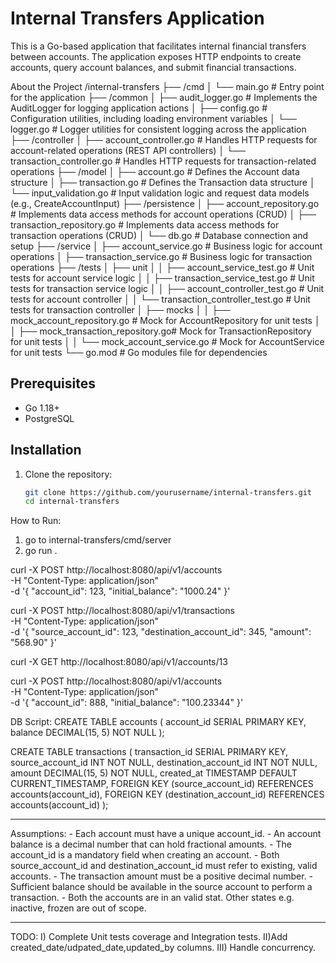# Internal Transfers Application

This is a Go-based application that facilitates internal financial transfers between accounts. The application exposes HTTP endpoints to create accounts, query account balances, and submit financial transactions.

About the Project
/internal-transfers
├── /cmd
│   └── main.go                             # Entry point for the application
├── /common
│   ├── audit_logger.go                    # Implements the AuditLogger for logging application actions
│   ├── config.go                          # Configuration utilities, including loading environment variables
│   └── logger.go                          # Logger utilities for consistent logging across the application
├── /controller
│   ├── account_controller.go              # Handles HTTP requests for account-related operations (REST API controllers)
│   └── transaction_controller.go          # Handles HTTP requests for transaction-related operations
├── /model
│   ├── account.go                         # Defines the Account data structure
│   ├── transaction.go                     # Defines the Transaction data structure
│   └── input_validation.go                # Input validation logic and request data models (e.g., CreateAccountInput)
├── /persistence
│   ├── account_repository.go              # Implements data access methods for account operations (CRUD)
│   ├── transaction_repository.go          # Implements data access methods for transaction operations (CRUD)
│   └── db.go                              # Database connection and setup
├── /service
│   ├── account_service.go                 # Business logic for account operations
│   ├── transaction_service.go             # Business logic for transaction operations
├── /tests
│   ├── unit
│   │   ├── account_service_test.go        # Unit tests for account service logic
│   │   ├── transaction_service_test.go    # Unit tests for transaction service logic
│   │   ├── account_controller_test.go     # Unit tests for account controller
│   │   └── transaction_controller_test.go # Unit tests for transaction controller
│   ├── mocks
│   │   ├── mock_account_repository.go    # Mock for AccountRepository for unit tests
│   │   ├── mock_transaction_repository.go# Mock for TransactionRepository for unit tests
│   │   └── mock_account_service.go       # Mock for AccountService for unit tests
└── go.mod                                 # Go modules file for dependencies



## Prerequisites

- Go 1.18+
- PostgreSQL

## Installation

1. Clone the repository:
   ```bash
   git clone https://github.com/yourusername/internal-transfers.git
   cd internal-transfers
How to Run:
1. go to internal-transfers/cmd/server
2. go run .


curl -X POST http://localhost:8080/api/v1/accounts \
-H "Content-Type: application/json" \
-d '{
  "account_id": 123,
  "initial_balance": "1000.24"
}'


curl -X POST http://localhost:8080/api/v1/transactions \
-H "Content-Type: application/json" \
-d '{
  "source_account_id": 123,
  "destination_account_id": 345,
  "amount": "568.90"
}'


curl -X GET http://localhost:8080/api/v1/accounts/13


curl -X POST http://localhost:8080/api/v1/accounts \
-H "Content-Type: application/json" \
-d '{
  "account_id": 888,
  "initial_balance": "100.23344"
}'


DB Script:
CREATE TABLE accounts (
    account_id SERIAL PRIMARY KEY,
    balance DECIMAL(15, 5) NOT NULL
);


CREATE TABLE transactions (
    transaction_id SERIAL PRIMARY KEY,
    source_account_id INT NOT NULL,
    destination_account_id INT NOT NULL,
    amount DECIMAL(15, 5) NOT NULL,
    created_at TIMESTAMP DEFAULT CURRENT_TIMESTAMP,
    FOREIGN KEY (source_account_id) REFERENCES accounts(account_id),
    FOREIGN KEY (destination_account_id) REFERENCES accounts(account_id)
);

*****
   Assumptions:
    - Each account must have a unique account_id.
    - An account balance is a decimal number that can hold fractional amounts.
    - The account_id is a mandatory field when creating an account.
    - Both source_account_id and destination_account_id must refer to existing, valid accounts.
    - The transaction amount must be a positive decimal number.
    - Sufficient balance should be available in the source account to perform a transaction.
    - Both the accounts are in an valid stat. Other states e.g. inactive, frozen are out of scope.
    
***
TODO:
I) Complete Unit tests coverage and Integration tests.
II)Add created_date/udpated_date,updated_by columns.
III) Handle concurrency.
